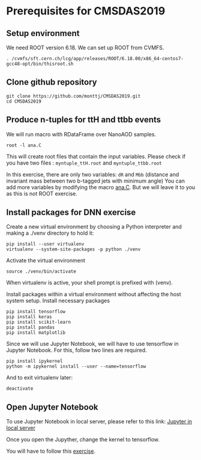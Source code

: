 # Prerequisites for CMSDAS2019

## Setup environment 

We need ROOT version 6.18. We can set up ROOT from CVMFS. 

```
. /cvmfs/sft.cern.ch/lcg/app/releases/ROOT/6.18.00/x86_64-centos7-gcc48-opt/bin/thisroot.sh 
```

## Clone github repository 
```
git clone https://github.com/monttj/CMSDAS2019.git
cd CMSDAS2019
```

## Produce n-tuples for ttH and ttbb events

We will run macro with RDataFrame over NanoAOD samples. 
```
root -l ana.C
```
This will create root files that contain the input variables. 
Please check if you have two files : `myntuple_ttH.root` and `myntuple_ttbb.root`  

In this exercise, there are only two variables: 
`dR` and `Mbb` (distance and invariant mass between two b-tagged jets with minimum angle)
You can add more variables by modifying the macro [ana.C](https://github.com/monttj/CMSDAS2019/blob/master/ana.C).
But we will leave it to you as this is not ROOT exercise. 

## Install packages for DNN exercise

Create a new virtual environment by choosing a Python interpreter and making a ./venv directory to hold it:
```
pip install --user virtualenv
virtualenv --system-site-packages -p python ./venv 
```

Activate the virtual environment
```
source ./venv/bin/activate 
```

When virtualenv is active, your shell prompt is prefixed with (venv).

Install packages within a virtual environment without affecting the host system setup.
Install necessary packages
```
pip install tensorflow
pip install keras
pip install scikit-learn
pip install pandas
pip install matplotlib
```

Since we will use Jupyter Notebook, we will have to use tensorflow in Jupyter Notebook.
For this, follow two lines are required.
```
pip install ipykernel
python -m ipykernel install --user --name=tensorflow
```

And to exit virtualenv later:
```
deactivate  
```

## Open Jupyter Notebook 

To use Jupyter Notebook in local server, 
please refer to this link:
[Jupyter in local server](https://twiki.cern.ch/twiki/bin/viewauth/CMS/SWGuideCMSDataAnalysisSchoolBeijing2019PreExerciseFourthSet#Exercise_13_Using_Jupyter_with_P)

Once you open the Jupyther, change the kernel to tensorflow.

You will have to follow this [exercise](https://github.com/monttj/CMSDAS2019/blob/master/ML_exercise_basic.ipynb).
